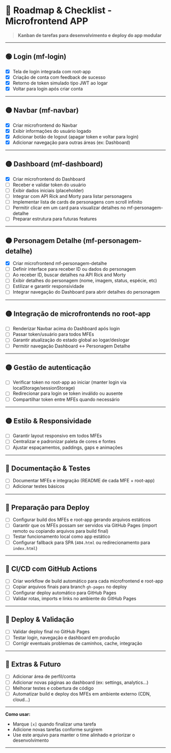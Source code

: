 # 📝 Roadmap & Checklist - Microfrontend APP

> **Kanban de tarefas para desenvolvimento e deploy do app modular**

---

## 🟢 **Login (mf-login)**
- [x] Tela de login integrada com root-app
- [x] Criação de conta com feedback de sucesso
- [x] Retorno de token simulado tipo JWT ao logar
- [x] Voltar para login após criar conta

---

## 🟡 **Navbar (mf-navbar)**
- [x] Criar microfrontend do Navbar
- [x] Exibir informações do usuário logado
- [x] Adicionar botão de logout (apagar token e voltar para login)
- [x] Adicionar navegação para outras áreas (ex: Dashboard)

---

## 🟡 **Dashboard (mf-dashboard)**
- [x] Criar microfrontend do Dashboard
- [ ] Receber e validar token do usuário
- [ ] Exibir dados iniciais (placeholder)
- [ ] Integrar com API Rick and Morty para listar personagens
- [ ] Implementar lista de cards de personagens com scroll infinito
- [ ] Permitir clicar em um card para visualizar detalhes no mf-personagem-detalhe
- [ ] Preparar estrutura para futuras features

---

## 🟡 **Personagem Detalhe (mf-personagem-detalhe)**
- [x] Criar microfrontend mf-personagem-detalhe
- [ ] Definir interface para receber ID ou dados do personagem
- [ ] Ao receber ID, buscar detalhes na API Rick and Morty
- [ ] Exibir detalhes do personagem (nome, imagem, status, espécie, etc)
- [ ] Estilizar e garantir responsividade
- [ ] Integrar navegação do Dashboard para abrir detalhes do personagem

---

## 🟡 **Integração de microfrontends no root-app**
- [ ] Renderizar Navbar acima do Dashboard após login
- [ ] Passar token/usuário para todos MFEs
- [ ] Garantir atualização do estado global ao logar/deslogar
- [ ] Permitir navegação Dashboard <-> Personagem Detalhe

---

## 🟡 **Gestão de autenticação**
- [ ] Verificar token no root-app ao iniciar (manter login via localStorage/sessionStorage)
- [ ] Redirecionar para login se token inválido ou ausente
- [ ] Compartilhar token entre MFEs quando necessário

---

## 🟡 **Estilo & Responsividade**
- [ ] Garantir layout responsivo em todos MFEs
- [ ] Centralizar e padronizar paleta de cores e fontes
- [ ] Ajustar espaçamentos, paddings, gaps e animações

---

## 🔲 **Documentação & Testes**
- [ ] Documentar MFEs e integração (README de cada MFE + root-app)
- [ ] Adicionar testes básicos

---

## 🔲 **Preparação para Deploy**
- [ ] Configurar build dos MFEs e root-app gerando arquivos estáticos
- [ ] Garantir que os MFEs possam ser servidos via GitHub Pages (import remoto ou copiando arquivos para build final)
- [ ] Testar funcionamento local como app estático
- [ ] Configurar fallback para SPA (`404.html` ou redirecionamento para `index.html`)

---

## 🔲 **CI/CD com GitHub Actions**
- [ ] Criar workflow de build automático para cada microfrontend e root-app
- [ ] Copiar arquivos finais para branch `gh-pages` no deploy
- [ ] Configurar deploy automático para GitHub Pages
- [ ] Validar rotas, imports e links no ambiente do GitHub Pages

---

## 🔲 **Deploy & Validação**
- [ ] Validar deploy final no GitHub Pages
- [ ] Testar login, navegação e dashboard em produção
- [ ] Corrigir eventuais problemas de caminhos, cache, integração

---

## 🔲 **Extras & Futuro**
- [ ] Adicionar área de perfil/conta
- [ ] Adicionar novas páginas ao dashboard (ex: settings, analytics...)
- [ ] Melhorar testes e cobertura de código
- [ ] Automatizar build e deploy dos MFEs em ambiente externo (CDN, cloud...)

---

**Como usar:**  
- Marque `[x]` quando finalizar uma tarefa  
- Adicione novas tarefas conforme surgirem  
- Use este arquivo para manter o time alinhado e priorizar o desenvolvimento

---